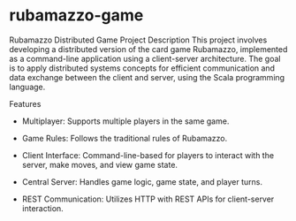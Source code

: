 # rubamazzo-game

Rubamazzo Distributed Game
Project Description
This project involves developing a distributed version of the card game Rubamazzo, implemented as a command-line application using a client-server architecture. The goal is to apply distributed systems concepts for efficient communication and data exchange between the client and server, using the Scala programming language.

Features

- Multiplayer: Supports multiple players in the same game.

- Game Rules: Follows the traditional rules of Rubamazzo.

- Client Interface: Command-line-based for players to interact with the server, make moves, and view game state.

- Central Server: Handles game logic, game state, and player turns.

- REST Communication: Utilizes HTTP with REST APIs for client-server interaction.